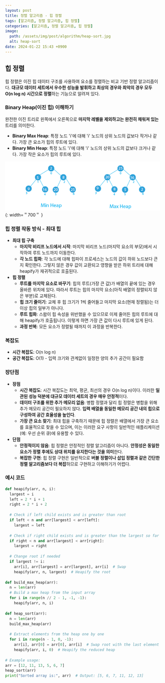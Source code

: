 ```yaml
---
layout: post
title: 정렬 알고리즘 - 힙 정렬
tags: [알고리즘, 정렬 알고리즘, 힙 정렬]
categories: [알고리즘, 정렬 알고리즘, 힙 정렬]
image:
  path: /assets/img/post/algorithm/heap-sort.jpg
  alt: heap-sort
date: 2024-01-22 15:43 +0900
---
```


## 힙 정렬

힙 정렬은 이진 힙 데이터 구조를 사용하여 요소를 정렬하는 비교 기반 정렬 알고리즘이다. **대규모 데이터 세트에서 우수한 성능을 발휘하고 최상의 경우와 최악의 경우 모두 O(n log n) 시간으로 정렬**하는 기능으로 알려져 있다.

### Binary Heap(이진 힙) 이해하기

완전한 이진 트리로 왼쪽에서 오른쪽으로 **마지막 레벨을 제외하고는 완전히 채워져 있는**트리를 의미한다.

- **Binary Max Heap**: 특정 노드 'i'에 대해 'i' 노드의 상위 노드의 값보다 작거나 같다. 가장 큰 요소가 힙의 루트에 있다.
- **Binary Min Heap**: 특정 노드 'i'에 대해 'i' 노드의 상위 노드의 값보다 크거나 같다. 가장 작은 요소가 힙의 루트에 있다.

![max-heap-vs-min-heap](/assets/img/post/algorithm/max-heap-vs-min-heap.png){: width=＂700＂ }

### 힙 정렬 작동 방식 - 최대 힙

- **최대 힙 구축**
  - **마지막 비리프 노드에서 시작**: 마지막 비리프 노드(마지막 요소의 부모)에서 시작하여 루트 노드까지 이동한다.
  - **각 노드 힙화**: 각 노드에 대해 힙파이 프로세스는 노드의 값이 하위 노드보다 큰지 확인한다. 그렇지 않은 경우 값이 교환되고 영향을 받은 하위 트리에 대해 heapify가 재귀적으로 호출된다.
- **힙 정렬**
  - **루트를 마지막 요소로 바꾸기**: 힙의 루트(가장 큰 값)가 배열의 끝에 있는 경우 올바른 위치에 있다. 따라서 루트는 힙의 마지막 요소(아직 배열의 정렬되지 않은 부분)로 교체된다.
  - **힙 크기 줄이기**: 교체 후 힙 크기가 1씩 줄어들고 마지막 요소(현재 정렬됨)는 더 이상 힙의 일부가 아니다.
  - **루트 힙화**: 스왑이 힙 속성을 위반했을 수 있으므로 이제 줄어든 힙의 루트에 대해 heapify가 호출됩니다. 이렇게 하면 가장 큰 값이 다시 루트에 있게 된다.
  - **과정 반복**: 모든 요소가 정렬될 때까지 이 과정을 반복한다.

### 복잡도

- **시간 복잡도**: O(n log n)
- **공간 복잡도**: O(1) - 입력 크기와 관계없이 일정한 양의 추가 공간이 필요함

### 장단점

- **장점**
  - **시간 복잡도**: 시간 복잡도는 최악, 평균, 최선의 경우 O(n log n)이다. 이러한 **일관된 성능 덕분에 대규모 데이터 세트의 경우 매우 안정적**이다.
  - **데이터 구조를 위한 추가 메모리 없음**: 병합 정렬과 달리 힙 정렬은 병합을 위해 추가 메모리 공간이 필요하지 않다. **입력 배열을 동일한 메모리 공간 내의 힙으로 구성하여 공간 효율성을 높인다**.
  - **가장 큰 요소 찾기**: 최대 힙을 구축하기 때문에 힙 정렬은 배열에서 가장 큰 요소를 효율적으로 찾을 수 있으며, 이는 이러한 요구 사항이 일반적인 애플리케이션(예: 우선 순위 큐)에 유용할 수 있다.
- **단점**
  - **안정적이지 않음**: 힙 정렬은 안정적인 정렬 알고리즘이 아니다. **안정성은 동일한 요소가 정렬 후에도 상대 위치를 유지한다는 것을 의미**한다.
  - **복잡한 구현**: 힙 정렬 구현은 일반적으로 **버블 정렬이나 삽입 정렬과 같은 간단한 정렬 알고리즘보다 더 복잡**하므로 구현하고 이해하기가 어렵다.

### 예시 코드

```python
def heapify(arr, n, i):
  largest = i
  left = 2 * i + 1
  right = 2 * i + 2

  # Check if left child exists and is greater than root
  if left < n and arr[largest] < arr[left]:
    largest = left

  # Check if right child exists and is greater than the largest so far
  if right < n and arr[largest] < arr[right]:
    largest = right

  # Change root if needed
  if largest != i:
    arr[i], arr[largest] = arr[largest], arr[i]  # Swap
    heapify(arr, n, largest)  # Heapify the root

def build_max_heap(arr):
  n = len(arr)
  # Build a max heap from the input array
  for i in range(n // 2 - 1, -1, -1):
    heapify(arr, n, i)

def heap_sort(arr):
  n = len(arr)
  build_max_heap(arr)

  # Extract elements from the heap one by one
  for i in range(n - 1, 0, -1):
    arr[i], arr[0] = arr[0], arr[i]  # Swap root with the last element
    heapify(arr, i, 0)  # Heapify the reduced heap

# Example usage:
arr = [12, 11, 13, 5, 6, 7]
heap_sort(arr)
print("Sorted array is:", arr)  # Output: [5, 6, 7, 11, 12, 13]
```
